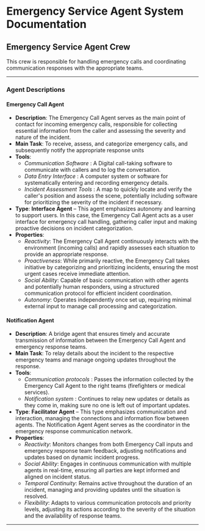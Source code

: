 # Emergency Service Agent System Documentation

## Emergency Service Agent Crew

This crew is responsible for handling emergency calls and coordinating communication responses with the appropriate teams.

---

### Agent Descriptions

#### Emergency Call Agent

- **Description**: The Emergency Call Agent serves as the main point of contact for incoming emergency calls, responsible for collecting essential information from the caller and assessing the severity and nature of the incident.
- **Main Task**: To receive, assess, and categorize emergency calls, and subsequently notify the appropriate response units
- **Tools**:
  - _Communication Software_ : A Digital call-taking software to communicate with callers and to log the conversation.
  - _Data Entry Interface_ : A computer system or software for systematically entering and recording emergency details.
  - _Incident Assessment Tools_ : A map to quickly locate and verify the caller's position and assess the scene, potentially including software for prioritizing the severity of the incident if necessary.
- **Type**: **Interface Agent** – This agent emphasizes autonomy and learning to support users. In this case, the Emergency Call Agent acts as a user interface for emergency call handling, gathering caller input and making proactive decisions on incident categorization.
- **Properties**:
  - _Reactivity_: The Emergency Call Agent continuously interacts with the environment (incoming calls) and rapidly assesses each situation to provide an appropriate response.
  - _Proactiveness_: While primarily reactive, the Emergency Call takes initiative by categorizing and prioritizing incidents, ensuring the most urgent cases receive immediate attention.
  - _Social Ability_: Capable of basic communication with other agents and potentially human responders, using a structured communication protocol for efficient incident coordination.
  - _Autonomy_: Operates independently once set up, requiring minimal external input to manage call processing and categorization.

#### Notification Agent

- **Description**: A bridge agent that ensures timely and accurate transmission of information between the Emergency Call Agent and emergency response teams.
- **Main Task**: To relay details about the incident to the respective emergency teams and manage ongoing updates throughout the response.
- **Tools**:
  - _Communication protocols_ : Passes the information collected by the Emergency Call Agent to the right teams (firefighters or medical services).
  - _Notification system_ : Continues to relay new updates or details as they come in, making sure no one is left out of important updates.
- **Type**: **Facilitator Agent** – This type emphasizes communication and interaction, managing the connections and information flow between agents. The Notification Agent Agent serves as the coordinator in the emergency response communication network.
- **Properties**:
  - _Reactivity_: Monitors changes from both Emergency Call inputs and emergency response team feedback, adjusting notifications and updates based on dynamic incident progress.
  - _Social Ability_: Engages in continuous communication with multiple agents in real-time, ensuring all parties are kept informed and aligned on incident status.
  - _Temporal Continuity_: Remains active throughout the duration of an incident, managing and providing updates until the situation is resolved.
  - _Flexibility_: Adapts to various communication protocols and priority levels, adjusting its actions according to the severity of the situation and the availability of response teams.

---
